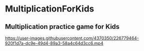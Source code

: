 # MultiplicationForKids

## Multiplication practice game for Kids



https://user-images.githubusercontent.com/4370350/226779464-920f1d7a-dc9e-49d4-89a3-58a4c64d3cc6.mp4
